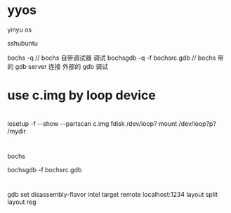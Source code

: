 # yyos
yinyu os 

sshubuntu

bochs -q   // bochs 自带调试器 调试
bochsgdb -q -f bochsrc.gdb   // bochs 带的 gdb server 连接 外部的 gdb 调试


#
# use c.img by loop device
#
losetup  -f --show --partscan c.img
fdisk /dev/loop?
mount /dev/loop?p?  /mydir


#
bochs 

bochsgdb -f bochsrc.gdb

#
gdb 
set disassembly-flavor intel
target remote localhost:1234
layout split
layout reg

